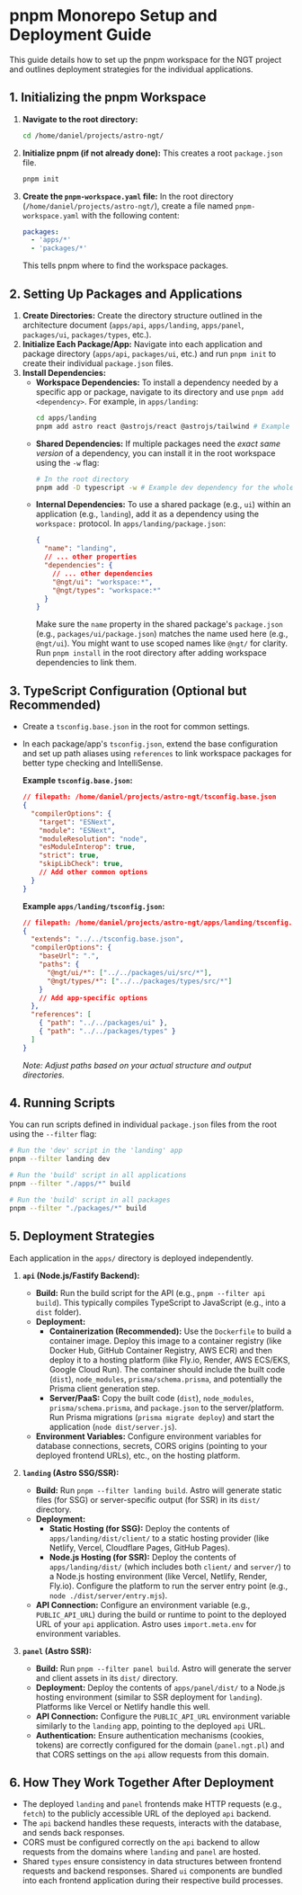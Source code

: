 # pnpm Monorepo Setup and Deployment Guide

This guide details how to set up the pnpm workspace for the NGT project and outlines deployment strategies for the individual applications.

## 1. Initializing the pnpm Workspace

1.  **Navigate to the root directory:**
    ```bash
    cd /home/daniel/projects/astro-ngt/
    ```
2.  **Initialize pnpm (if not already done):**
    This creates a root `package.json` file.
    ```bash
    pnpm init
    ```
3.  **Create the `pnpm-workspace.yaml` file:**
    In the root directory (`/home/daniel/projects/astro-ngt/`), create a file named `pnpm-workspace.yaml` with the following content:

    ```yaml
    packages:
      - 'apps/*'
      - 'packages/*'
    ```
    This tells pnpm where to find the workspace packages.

## 2. Setting Up Packages and Applications

1.  **Create Directories:** Create the directory structure outlined in the architecture document (`apps/api`, `apps/landing`, `apps/panel`, `packages/ui`, `packages/types`, etc.).
2.  **Initialize Each Package/App:** Navigate into each application and package directory (`apps/api`, `packages/ui`, etc.) and run `pnpm init` to create their individual `package.json` files.
3.  **Install Dependencies:**
    *   **Workspace Dependencies:** To install a dependency needed by a specific app or package, navigate to its directory and use `pnpm add <dependency>`. For example, in `apps/landing`:
        ```bash
        cd apps/landing
        pnpm add astro react @astrojs/react @astrojs/tailwind # Example dependencies
        ```
    *   **Shared Dependencies:** If multiple packages need the *exact same version* of a dependency, you can install it in the root workspace using the `-w` flag:
        ```bash
        # In the root directory
        pnpm add -D typescript -w # Example dev dependency for the whole workspace
        ```
    *   **Internal Dependencies:** To use a shared package (e.g., `ui`) within an application (e.g., `landing`), add it as a dependency using the `workspace:` protocol. In `apps/landing/package.json`:
        ```json
        {
          "name": "landing",
          // ... other properties
          "dependencies": {
            // ... other dependencies
            "@ngt/ui": "workspace:*",
            "@ngt/types": "workspace:*"
          }
        }
        ```
        Make sure the `name` property in the shared package's `package.json` (e.g., `packages/ui/package.json`) matches the name used here (e.g., `@ngt/ui`). You might want to use scoped names like `@ngt/` for clarity. Run `pnpm install` in the root directory after adding workspace dependencies to link them.

## 3. TypeScript Configuration (Optional but Recommended)

*   Create a `tsconfig.base.json` in the root for common settings.
*   In each package/app's `tsconfig.json`, extend the base configuration and set up path aliases using `references` to link workspace packages for better type checking and IntelliSense.

    **Example `tsconfig.base.json`:**
    ```json
    // filepath: /home/daniel/projects/astro-ngt/tsconfig.base.json
    {
      "compilerOptions": {
        "target": "ESNext",
        "module": "ESNext",
        "moduleResolution": "node",
        "esModuleInterop": true,
        "strict": true,
        "skipLibCheck": true,
        // Add other common options
      }
    }
    ```

    **Example `apps/landing/tsconfig.json`:**
    ```json
    // filepath: /home/daniel/projects/astro-ngt/apps/landing/tsconfig.json
    {
      "extends": "../../tsconfig.base.json",
      "compilerOptions": {
        "baseUrl": ".",
        "paths": {
          "@ngt/ui/*": ["../../packages/ui/src/*"],
          "@ngt/types/*": ["../../packages/types/src/*"]
        }
        // Add app-specific options
      },
      "references": [
        { "path": "../../packages/ui" },
        { "path": "../../packages/types" }
      ]
    }
    ```
    *Note: Adjust paths based on your actual structure and output directories.*

## 4. Running Scripts

You can run scripts defined in individual `package.json` files from the root using the `--filter` flag:

```bash
# Run the 'dev' script in the 'landing' app
pnpm --filter landing dev

# Run the 'build' script in all applications
pnpm --filter "./apps/*" build

# Run the 'build' script in all packages
pnpm --filter "./packages/*" build
```

## 5. Deployment Strategies

Each application in the `apps/` directory is deployed independently.

1.  **`api` (Node.js/Fastify Backend):**
    *   **Build:** Run the build script for the API (e.g., `pnpm --filter api build`). This typically compiles TypeScript to JavaScript (e.g., into a `dist` folder).
    *   **Deployment:**
        *   **Containerization (Recommended):** Use the `Dockerfile` to build a container image. Deploy this image to a container registry (like Docker Hub, GitHub Container Registry, AWS ECR) and then deploy it to a hosting platform (like Fly.io, Render, AWS ECS/EKS, Google Cloud Run). The container should include the built code (`dist`), `node_modules`, `prisma/schema.prisma`, and potentially the Prisma client generation step.
        *   **Server/PaaS:** Copy the built code (`dist`), `node_modules`, `prisma/schema.prisma`, and `package.json` to the server/platform. Run Prisma migrations (`prisma migrate deploy`) and start the application (`node dist/server.js`).
    *   **Environment Variables:** Configure environment variables for database connections, secrets, CORS origins (pointing to your deployed frontend URLs), etc., on the hosting platform.

2.  **`landing` (Astro SSG/SSR):**
    *   **Build:** Run `pnpm --filter landing build`. Astro will generate static files (for SSG) or server-specific output (for SSR) in its `dist/` directory.
    *   **Deployment:**
        *   **Static Hosting (for SSG):** Deploy the contents of `apps/landing/dist/client/` to a static hosting provider (like Netlify, Vercel, Cloudflare Pages, GitHub Pages).
        *   **Node.js Hosting (for SSR):** Deploy the contents of `apps/landing/dist/` (which includes both `client/` and `server/`) to a Node.js hosting environment (like Vercel, Netlify, Render, Fly.io). Configure the platform to run the server entry point (e.g., `node ./dist/server/entry.mjs`).
    *   **API Connection:** Configure an environment variable (e.g., `PUBLIC_API_URL`) during the build or runtime to point to the deployed URL of your `api` application. Astro uses `import.meta.env` for environment variables.

3.  **`panel` (Astro SSR):**
    *   **Build:** Run `pnpm --filter panel build`. Astro will generate the server and client assets in its `dist/` directory.
    *   **Deployment:** Deploy the contents of `apps/panel/dist/` to a Node.js hosting environment (similar to SSR deployment for `landing`). Platforms like Vercel or Netlify handle this well.
    *   **API Connection:** Configure the `PUBLIC_API_URL` environment variable similarly to the `landing` app, pointing to the deployed `api` URL.
    *   **Authentication:** Ensure authentication mechanisms (cookies, tokens) are correctly configured for the domain (`panel.ngt.pl`) and that CORS settings on the `api` allow requests from this domain.

## 6. How They Work Together After Deployment

*   The deployed `landing` and `panel` frontends make HTTP requests (e.g., `fetch`) to the publicly accessible URL of the deployed `api` backend.
*   The `api` backend handles these requests, interacts with the database, and sends back responses.
*   CORS must be configured correctly on the `api` backend to allow requests from the domains where `landing` and `panel` are hosted.
*   Shared `types` ensure consistency in data structures between frontend requests and backend responses. Shared `ui` components are bundled into each frontend application during their respective build processes.
